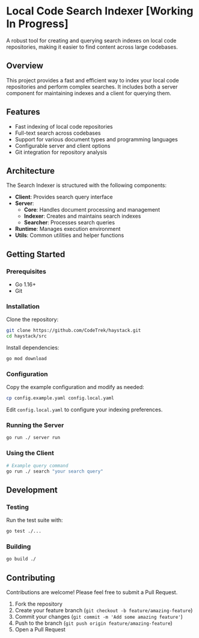 # Local Code Search Indexer [Working In Progress]

A robust tool for creating and querying search indexes on local code repositories, making it easier to find content across large codebases.

## Overview

This project provides a fast and efficient way to index your local code repositories and perform complex searches. It includes both a server component for maintaining indexes and a client for querying them.

## Features

- Fast indexing of local code repositories
- Full-text search across codebases
- Support for various document types and programming languages
- Configurable server and client options
- Git integration for repository analysis

## Architecture

The Search Indexer is structured with the following components:

- **Client**: Provides search query interface
- **Server**:
  - **Core**: Handles document processing and management
  - **Indexer**: Creates and maintains search indexes
  - **Searcher**: Processes search queries
- **Runtime**: Manages execution environment
- **Utils**: Common utilities and helper functions

## Getting Started

### Prerequisites

- Go 1.16+
- Git

### Installation

Clone the repository:

```bash
git clone https://github.com/CodeTrek/haystack.git
cd haystack/src
```

Install dependencies:

```bash
go mod download
```

### Configuration

Copy the example configuration and modify as needed:

```bash
cp config.example.yaml config.local.yaml
```

Edit `config.local.yaml` to configure your indexing preferences.

### Running the Server

```bash
go run ./ server run
```

### Using the Client

```bash
# Example query command
go run ./ search "your search query"
```

## Development

### Testing

Run the test suite with:

```bash
go test ./...
```

### Building

```bash
go build ./
```

## Contributing

Contributions are welcome! Please feel free to submit a Pull Request.

1. Fork the repository
2. Create your feature branch (`git checkout -b feature/amazing-feature`)
3. Commit your changes (`git commit -m 'Add some amazing feature'`)
4. Push to the branch (`git push origin feature/amazing-feature`)
5. Open a Pull Request
